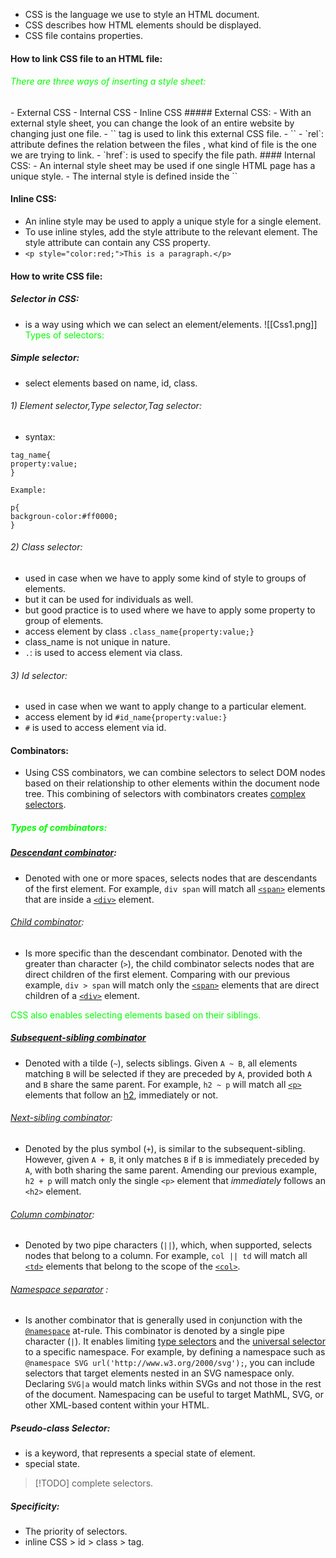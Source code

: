 - CSS is the language we use to style an HTML document.
- CSS describes how HTML elements should be displayed.
- CSS file contains properties.
#### How to link CSS file to an HTML file:
<h6><span style="color:#00ff00;">There are three ways of inserting a style sheet:</span></h6>
- External CSS
- Internal CSS
- Inline CSS
##### External CSS:
- With an external style sheet, you can change the look of an entire website by changing just one file.
- `<link>` tag is used to link this external CSS file.
- `<link rel="stylesheet" href="path/to/css/file">` 
- `rel`: attribute defines the relation between the files , what kind of file is the one we are trying to link. 
- `href`: is used to specify the file path.
#### Internal CSS:
- An internal style sheet may be used if one single HTML page has a unique style.
- The internal style is defined inside the `<style>` tag, inside the head section.
- `<style> css properties comes here </style>`

#### Inline CSS:
- An inline style may be used to apply a unique style for a single element.
- To use inline styles, add the style attribute to the relevant element. The style attribute can contain any CSS property.
- `<p style="color:red;">This is a paragraph.</p>`

#### How to write CSS file:

##### Selector in CSS:
- is a way using which we can select an element/elements. 
![[Css1.png]]
<span style="color:#00ff00;">Types of selectors:</span>
##### Simple selector:
- select elements based on name, id, class.
###### 1) Element selector,Type selector,Tag selector:
- syntax:
```
tag_name{
property:value;
}

Example:

p{
backgroun-color:#ff0000;
}
```
###### 2) Class selector:
- used in case when we have to apply some kind of style to groups of elements.
- but it can be used for individuals as well.
- but good practice is to used where we have to apply some property to group of elements.
- access element by class `.class_name{property:value;}`
- class_name is not unique in nature.
- `.`: is used to  access element via class.
###### 3) Id selector:
- used in case when we want to apply change to a particular element.
- access element by id `#id_name{property:value:}`
- `#` is used to access element via id.



#### Combinators:
- Using CSS combinators, we can combine selectors to select DOM nodes based on their relationship to other elements within the document node tree. This combining of selectors with combinators creates [complex selectors](https://developer.mozilla.org/en-US/docs/Web/CSS/CSS_selectors/Selector_structure#complex_selector).
##### <span style="color:#00ff00;">Types of combinators:</span>
##### [Descendant combinator](https://developer.mozilla.org/en-US/docs/Web/CSS/Descendant_combinator):
- Denoted with one or more spaces, selects nodes that are descendants of the first element. For example, `div span` will match all [`<span>`](https://developer.mozilla.org/en-US/docs/Web/HTML/Element/span) elements that are inside a [`<div>`](https://developer.mozilla.org/en-US/docs/Web/HTML/Element/div) element.
###### [Child combinator](https://developer.mozilla.org/en-US/docs/Web/CSS/Child_combinator):
- Is more specific than the descendant combinator. Denoted with the greater than character (`>`), the child combinator selects nodes that are direct children of the first element. Comparing with our previous example, `div > span` will match only the [`<span>`](https://developer.mozilla.org/en-US/docs/Web/HTML/Element/span) elements that are direct children of a [`<div>`](https://developer.mozilla.org/en-US/docs/Web/HTML/Element/div) element.

<span style="color:#00ff00;"> CSS also enables selecting elements based on their siblings.</span>

##### [Subsequent-sibling combinator](https://developer.mozilla.org/en-US/docs/Web/CSS/Subsequent-sibling_combinator)
- Denoted with a tilde (`~`), selects siblings. Given `A ~ B`, all elements matching `B` will be selected if they are preceded by `A`, provided both `A` and `B` share the same parent. For example, `h2 ~ p` will match all [`<p>`](https://developer.mozilla.org/en-US/docs/Web/HTML/Element/p) elements that follow an [h2](https://developer.mozilla.org/en-US/docs/Web/HTML/Element/Heading_Elements), immediately or not.


 ###### [Next-sibling combinator](https://developer.mozilla.org/en-US/docs/Web/CSS/Next-sibling_combinator):
 - Denoted by the plus symbol (`+`), is similar to the subsequent-sibling. However, given `A + B`, it only matches `B` if `B` is immediately preceded by `A`, with both sharing the same parent. Amending our previous example, `h2 + p` will match only the single `<p>` element that _immediately_ follows an `<h2>` element.

###### [Column combinator](https://developer.mozilla.org/en-US/docs/Web/CSS/Column_combinator):
- Denoted by two pipe characters (`||`), which, when supported, selects nodes that belong to a column. For example, `col || td` will match all [`<td>`](https://developer.mozilla.org/en-US/docs/Web/HTML/Element/td) elements that belong to the scope of the [`<col>`](https://developer.mozilla.org/en-US/docs/Web/HTML/Element/col).


###### [Namespace separator](https://developer.mozilla.org/en-US/docs/Web/CSS/Namespace_separator) :
- Is another combinator that is generally used in conjunction with the [`@namespace`](https://developer.mozilla.org/en-US/docs/Web/CSS/@namespace) at-rule. This combinator is denoted by a single pipe character (`|`). It enables limiting [type selectors](https://developer.mozilla.org/en-US/docs/Web/CSS/Type_selectors) and the [universal selector](https://developer.mozilla.org/en-US/docs/Web/CSS/Universal_selectors) to a specific namespace. For example, by defining a namespace such as `@namespace SVG url('http://www.w3.org/2000/svg');`, you can include selectors that target elements nested in an SVG namespace only. Declaring `SVG|a` would match links within SVGs and not those in the rest of the document. Namespacing can be useful to target MathML, SVG, or other XML-based content within your HTML.
##### Pseudo-class Selector:
- is a keyword, that represents a special state of element.
- special state.
> [!TODO]
> complete selectors.



##### Specificity:
- The priority of selectors.
- inline CSS > id > class > tag.
